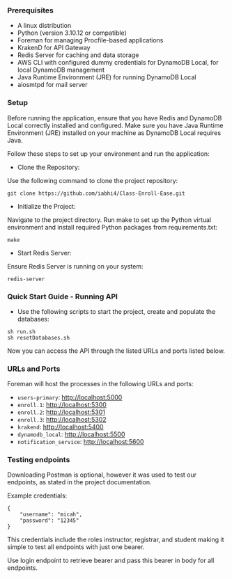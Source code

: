 ### Prerequisites

- A linux distribution
- Python (version 3.10.12 or compatible)
- Foreman for managing Procfile-based applications
- KrakenD for API Gateway
- Redis Server for caching and data storage
- AWS CLI with configured dummy credentials for DynamoDB Local, for local DynamoDB management
- Java Runtime Environment (JRE) for running DynamoDB Local
- aiosmtpd for mail server

### Setup
Before running the application, ensure that you have Redis and DynamoDB Local correctly installed and configured. Make sure you have Java Runtime Environment (JRE) installed on your machine as DynamoDB Local requires Java. 

Follow these steps to set up your environment and run the application:

- Clone the Repository:

Use the following command to clone the project repository:
```
git clone https://github.com/iabhi4/Class-Enroll-Ease.git
```

- Initialize the Project:

Navigate to the project directory.
Run make to set up the Python virtual environment and install required Python packages from requirements.txt:
```
make
```

- Start Redis Server:

Ensure Redis Server is running on your system:
```
redis-server
```


### Quick Start Guide - Running API

- Use the following scripts to start the project, create and populate the databases:

```
sh run.sh
sh resetDatabases.sh
```

Now you can access the API through the listed URLs and ports listed below.

### URLs and Ports

Foreman will host the processes  in the following URLs and ports:

- `users-primary`: [http://localhost:5000](http://localhost:5000)
- `enroll.1`: [http://localhost:5300](http://localhost:5000)
- `enroll.2`: [http://localhost:5301](http://localhost:5001)
- `enroll.3`: [http://localhost:5302](http://localhost:5002)
- `krakend`: [http://localhost:5400](http://localhost:5400)
- `dynamodb_local`: [http://localhost:5500](http://localhost:5500)
- `notification_service`: [http://localhost:5600](http://localhost:5600)

### Testing endpoints

Downloading Postman is optional, however it was used to test our endpoints, as stated in the project documentation.

Example credentials:

```
{
    "username": "micah",
    "password": "12345"
}
```

This credentials include the roles instructor, registrar, and student making it
simple to test all endpoints with just one bearer.

Use login endpoint to retrieve bearer and pass this bearer in body for all endpoints.
